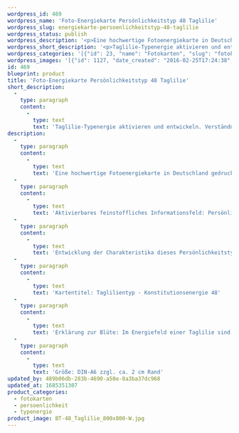 ```yaml
---
wordpress_id: 469
wordpress_name: 'Foto-Energiekarte Persönlichkeitstyp 48 Taglilie'
wordpress_slug: energiekarte-persoenlichkeitstyp-48-taglilie
wordpress_status: publish
wordpress_description: '<p>Eine hochwertige Fotoenergiekarte in Deutschland gedruckt und in Handarbeit laminiert.  Sie ist in Postkartengröße (DIN-A6) oder kleiner gut zu transportieren und kann auch auf den Körper aufgelegt werden.</p><p>Aktivierbares feinstoffliches Informationsfeld: Persönlichkeitsenergie eines Taglilie-Typs: Sexuell, begehrlich, gerade heraus, kräftig.<br />Entwicklung der Charakteristika dieses Persönlichkeitstyps. Stärkung der entsprechenden Persönlichkeit mit ihrer besonderen Energiequalität. Ausgleich und Veränderung ungünstiger Zustände innerhalb einer Person, die aufgrund dieser Konstitution entstanden sind. Annahme und Verständnis für einen Menschen mit dieser Persönlichkeitsenergie. Eine Stärkung der eigenen Persönlichkeitsenergie sowie die Beschäftigung mit der Energie anderer Persönlichkeiten kann insgesamt das eigene Selbstbewusstsein stärken.<br />Kartentitel: Taglilientyp - Konstitutionsenergie 48</p><p>Erklärung zur Blüte: Im Energiefeld einer Taglilie sind in besonderem Maße unter anderem elveden-energetisch vorhanden: Sexualität, Freude, Realisieren, Zuversicht.<br />Größe: DIN-A6 zzgl. ca. 2 cm Rand<br />Andere Formate sind individuell für Sie innerhalb weniger Tage herstellbar. Bitte kontaktieren Sie uns hierfür unter <a href="mailto:info@elvedenverlag.de">info@elvedenverlag.de</a>.</p><p>Anwendungshinweise</p>'
wordpress_short_description: '<p>Taglilie-Typenergie aktivieren und entwickeln. Verständnis für diese Typenergie gewinnen (&#8222;sexuell, begehrlich, gerade heraus, kräftig&#8220;)</p>'
wordpress_categories: '[{"id": 23, "name": "Fotokarten", "slug": "fotokarten"}, {"id": 37, "name": "Pers\u00f6nlichkeit", "slug": "persoenlichkeit"}, {"id": 90, "name": "Typenergie", "slug": "typenergie"}]'
wordpress_images: '[{"id": 1127, "date_created": "2016-02-25T17:24:38", "date_created_gmt": "2016-02-25T15:24:38", "date_modified": "2016-02-25T17:24:38", "date_modified_gmt": "2016-02-25T15:24:38", "src": "https://my.feenbaum.de/wp-content/uploads/2016/02/BT-48_Taglilie_800x800-W.jpg", "name": "BT-48_Taglilie_800x800-W", "alt": ""}]'
id: 469
blueprint: product
title: 'Foto-Energiekarte Persönlichkeitstyp 48 Taglilie'
short_description:
  -
    type: paragraph
    content:
      -
        type: text
        text: 'Taglilie-Typenergie aktivieren und entwickeln. Verständnis für diese Typenergie gewinnen (''sexuell, begehrlich, gerade heraus, kräftig'')'
description:
  -
    type: paragraph
    content:
      -
        type: text
        text: 'Eine hochwertige Fotoenergiekarte in Deutschland gedruckt und in Handarbeit laminiert.  Sie ist in Postkartengröße (DIN-A6) oder kleiner gut zu transportieren und kann auch auf den Körper aufgelegt werden.'
  -
    type: paragraph
    content:
      -
        type: text
        text: 'Aktivierbares feinstoffliches Informationsfeld: Persönlichkeitsenergie eines Taglilie-Typs: Sexuell, begehrlich, gerade heraus, kräftig.'
  -
    type: paragraph
    content:
      -
        type: text
        text: 'Entwicklung der Charakteristika dieses Persönlichkeitstyps. Stärkung der entsprechenden Persönlichkeit mit ihrer besonderen Energiequalität. Ausgleich und Veränderung ungünstiger Zustände innerhalb einer Person, die aufgrund dieser Konstitution entstanden sind. Annahme und Verständnis für einen Menschen mit dieser Persönlichkeitsenergie. Eine Stärkung der eigenen Persönlichkeitsenergie sowie die Beschäftigung mit der Energie anderer Persönlichkeiten kann insgesamt das eigene Selbstbewusstsein stärken.'
  -
    type: paragraph
    content:
      -
        type: text
        text: 'Kartentitel: Taglilientyp - Konstitutionsenergie 48'
  -
    type: paragraph
    content:
      -
        type: text
        text: 'Erklärung zur Blüte: Im Energiefeld einer Taglilie sind in besonderem Maße unter anderem elveden-energetisch vorhanden: Sexualität, Freude, Realisieren, Zuversicht.'
  -
    type: paragraph
    content:
      -
        type: text
        text: 'Größe: DIN-A6 zzgl. ca. 2 cm Rand'
updated_by: 489b06db-283b-4690-a50e-8a3ba37dc968
updated_at: 1685351307
product_categories:
  - fotokarten
  - persoenlichkeit
  - typenergie
product_image: BT-48_Taglilie_800x800-W.jpg
---
```

